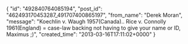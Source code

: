  {
   "id": "492840764085194",
   "post_id": "462493170453287_491707400865197",
   "from_name": "Derek Moran",
   "message": "Koechlin v. Waugh 1957(Canada).. Rice v. Connolly 1961(England) = case-law backing not having to give your name or ID, Maximus ;)",
   "created_time": "2013-03-16T17:11:02+0000"
 }
